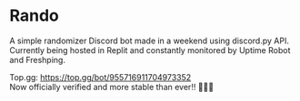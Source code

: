 # Rando
A simple randomizer Discord bot made in a weekend using discord.py API.  
Currently being hosted in Replit and constantly monitored by Uptime Robot and Freshping.  

Top.gg: https://top.gg/bot/955716911704973352  
Now officially verified and more stable than ever!! 🎉🎉🎉
